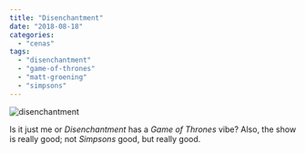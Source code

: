 ```yaml
---
title: "Disenchantment"
date: "2018-08-18"
categories: 
  - "cenas"
tags: 
  - "disenchantment"
  - "game-of-thrones"
  - "matt-groening"
  - "simpsons"
---
```


![disenchantment](https://i1.wp.com/blog.brunomiguel.net/wp-content/uploads/2018/08/disenchantment.jpg?fit=1600%2C1067)

Is it just me or _Disenchantment_ has a _Game of Thrones_ vibe? Also, the show is really good; not _Simpsons_ good, but really good.
